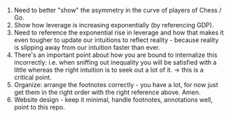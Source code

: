 
1. Need to better "show" the asymmetry in the curve of players of Chess / Go.
2. Show how leverage is increasing exponentially (by referencing GDP).
3. Need to reference the exponential rise in leverage and how that makes it even tougher to update our intuitions to reflect reality - because reality is slipping away from our intuition faster than ever.
4. There's an important point about how you are bound to internalize this incorrectly: i.e. when sniffing out inequality you will be satisfied with a little whereas the right intuition is to seek out a lot of it. -> this is a critical point.
5. Organize: arrange the footnotes correctly - you have a lot, for now just get them in the right order with the right reference above. Amen.
6. Website design - keep it minimal, handle footnotes, annotations well, point to this repo.